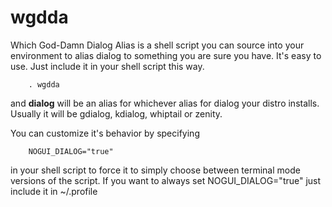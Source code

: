 # wgdda
Which God-Damn Dialog Alias is a shell script you can source into your 
environment to alias dialog to something you are sure you have. It's easy to
use. Just include it in your shell script this way.

        . wgdda

and **dialog** will be an alias for whichever alias for dialog your distro
installs. Usually it will be gdialog, kdialog, whiptail or zenity.

You can customize it's behavior by specifying

        NOGUI_DIALOG="true"

in your shell script to force it to simply choose between terminal mode versions
of the script. If you want to always set NOGUI_DIALOG="true" just include it in
~/.profile
